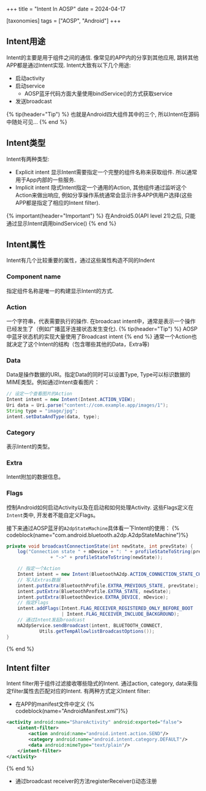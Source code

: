 +++
title = "Intent In AOSP"
date = 2024-04-17

[taxonomies]
tags = ["AOSP", "Android"]
+++
## Intent用途
Intent的主要是用于组件之间的通信. 像常见的APP内的分享到其他应用, 跳转其他APP都是通过Intent实现. Intent大致有以下几个用途:
- 启动activity
- 启动service
  - AOSP蓝牙代码方面大量使用bindService()的方式获取service
- 发送broadcast

{% tip(header="Tip") %}
也就是Android四大组件其中的三个, 所以Intent在源码中随处可见...
{% end %}

## Intent类型
Intent有两种类型:
- Explicit intent 显示Intent需要指定一个完整的组件名称来获取组件. 所以通常用于App内部的一些服务.
- Implicit intent 隐式Intent指定一个通用的Action, 其他组件通过监听这个Action来做出响应, 例如分享操作系统通常会显示许多APP供用户选择(这些APP都是指定了相应的Intent filter).

{% important(header="Important") %}
在Android5.0(API level 21)之后, 只能通过显示Intent调用bindService()
{% end %}

## Intent属性
Intent有几个比较重要的属性，通过这些属性构造不同的Indent
### Component name
指定组件名称是唯一的构建显示Intent的方式.
### Action
一个字符串，代表需要执行的操作.
在broadcast intent中，通常是表示一个操作已经发生了（例如广播蓝牙连接状态发生变化).
{% tip(header="Tip") %}
AOSP中蓝牙状态机的实现大量使用了Broadcast intent
{% end %}
通常一个Action也就决定了这个Intent的结构（包含哪些其他的Data，Extra等)
### Data
Data是操作数据的URI。指定Data的同时可以设置Type, Type可以标识数据的MIME类型。例如通过Intent查看图片：
```java
// 设定一个查看图片的Action
Intent intent = new Intent(Intent.ACTION_VIEW);
Uri data = Uri.parse("content://com.example.app/images/1");
String type = "image/jpg";
intent.setDataAndType(data, type);
```
### Category
表示Intent的类型。
### Extra
Intent附加的数据信息。
### Flags
控制Android如何启动Activity以及在启动和如何处理Activity. 这些Flags定义在`Intent`类中, 开发者不能自定义Flags。


接下来通过AOSP蓝牙的`A2dpStateMachine`具体看一下Intent的使用： 
{% codeblock(name="com.android.bluetooth.a2dp.A2dpStateMachine")%}
```java
private void broadcastConnectionState(int newState, int prevState) {
    log("Connection state " + mDevice + ": " + profileStateToString(prevState)
                + "->" + profileStateToString(newState));

    // 指定一个Action
    Intent intent = new Intent(BluetoothA2dp.ACTION_CONNECTION_STATE_CHANGED);
    // 写入Extras数据
    intent.putExtra(BluetoothProfile.EXTRA_PREVIOUS_STATE, prevState);
    intent.putExtra(BluetoothProfile.EXTRA_STATE, newState);
    intent.putExtra(BluetoothDevice.EXTRA_DEVICE, mDevice);
    // 指定Flags
    intent.addFlags(Intent.FLAG_RECEIVER_REGISTERED_ONLY_BEFORE_BOOT
                    | Intent.FLAG_RECEIVER_INCLUDE_BACKGROUND);
    // 通过Intent发起broadcast
    mA2dpService.sendBroadcast(intent, BLUETOOTH_CONNECT,
            Utils.getTempAllowlistBroadcastOptions());
}
```
{% end %}


## Intent filter
Intent filter用于组件过滤接收哪些隐式的Intent.
通过action, category, data来指定filter属性去匹配对应的Intent.
有两种方式定义Intent filter:
- 在APP的manifest文件中定义
{% codeblock(name="AndroidManifest.xml")%}
```xml
<activity android:name="ShareActivity" android:exported="false">
    <intent-filter>
        <action android:name="android.intent.action.SEND"/>
        <category android:name="android.intent.category.DEFAULT"/>
        <data android:mimeType="text/plain"/>
    </intent-filter>
</activity>
```
{% end %}
- 通过broadcast receiver的方法registerReceiver()动态注册
